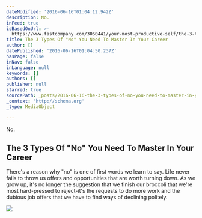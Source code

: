 ```yaml
---
dateModified: '2016-06-16T01:04:12.942Z'
description: No.
inFeed: true
isBasedOnUrl: >-
  https://www.fastcompany.com/3060441/your-most-productive-self/the-3-types-of-no-you-need-to-master-in-your-career?utm_content=buffer48277&utm_medium=social&utm_source=facebook.com&utm_campaign=buffer
title: The 3 Types Of "No" You Need To Master In Your Career
author: []
datePublished: '2016-06-16T01:04:50.237Z'
hasPage: false
inNav: false
inLanguage: null
keywords: []
authors: []
publisher: null
starred: true
sourcePath: _posts/2016-06-16-the-3-types-of-no-you-need-to-master-in-your-career.md
_context: 'http://schema.org'
_type: MediaObject

---
```

No.

<article style=""><h1>The 3 Types Of "No" You Need To Master In Your Career</h1><p>There's a reason why "no" is one of first words we learn to say. Life never fails to throw us offers and opportunities that are worth turning down. As we grow up, it's no longer the suggestion that we finish our broccoli that we're most hard-pressed to reject-it's the requests to do more work and the dubious job offers that we have to find ways of declining politely.</p><img src="http://c.fastcompany.net/multisite_files/fastcompany/imagecache/620x350/poster/2016/06/3060441-poster-p-1-the-3-types-of-no-you-need-to-master-in-your-career.jpg" /></article>